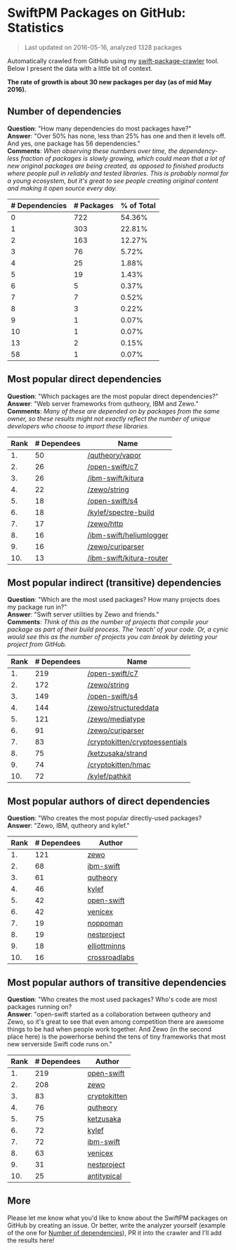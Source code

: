 
# SwiftPM Packages on GitHub: Statistics

> Last updated on 2016-05-16, analyzed 1328 packages

Automatically crawled from GitHub using my [swift-package-crawler](https://github.com/czechboy0/swift-package-crawler) tool. Below I present the data with a little bit of context.

**The rate of growth is about 30 new packages per day (as of mid May 2016).**

## Number of dependencies
**Question**: "How many dependencies do most packages have?"  
**Answer**: "Over 50% has none, less than 25% has one and then it levels off. And yes, one package has 56 dependencies."  
**Comments**: *When observing these numbers over time, the dependency-less fraction of packages is slowly growing, which could mean that a lot of new original packages are being created, as opposed to finished products where people pull in reliably and tested libraries. This is probably normal for a young ecosystem, but it's great to see people creating original content and making it open source every day.*

| # Dependencies | # Packages | % of Total |
| --- | --- | --- |
|   0 | 722 | 54.36% |
|   1 | 303 | 22.81% |
|   2 | 163 | 12.27% |
|   3 |  76 |  5.72% |
|   4 |  25 |  1.88% |
|   5 |  19 |  1.43% |
|   6 |   5 |  0.37% |
|   7 |   7 |  0.52% |
|   8 |   3 |  0.22% |
|   9 |   1 |  0.07% |
|  10 |   1 |  0.07% |
|  13 |   2 |  0.15% |
|  58 |   1 |  0.07% |

## Most popular direct dependencies
**Question**: "Which packages are the most popular direct dependencies?"  
**Answer**: "Web server frameworks from qutheory, IBM and Zewo."  
**Comments**: *Many of these are depended on by packages from the same owner, so these results might not exactly reflect the number of unique developers who choose to import these libraries.*  

| Rank | # Dependees | Name |
| --- | --- | --- |
|   1. |  50 | [/qutheory/vapor](https://github.com/qutheory/vapor) |
|   2. |  26 | [/open-swift/c7](https://github.com/open-swift/c7) |
|   3. |  26 | [/ibm-swift/kitura](https://github.com/ibm-swift/kitura) |
|   4. |  22 | [/zewo/string](https://github.com/zewo/string) |
|   5. |  18 | [/open-swift/s4](https://github.com/open-swift/s4) |
|   6. |  18 | [/kylef/spectre-build](https://github.com/kylef/spectre-build) |
|   7. |  17 | [/zewo/http](https://github.com/zewo/http) |
|   8. |  16 | [/ibm-swift/heliumlogger](https://github.com/ibm-swift/heliumlogger) |
|   9. |  16 | [/zewo/curiparser](https://github.com/zewo/curiparser) |
|  10. |  13 | [/ibm-swift/kitura-router](https://github.com/ibm-swift/kitura-router) |

## Most popular indirect (transitive) dependencies
**Question**: "Which are the most used packages? How many projects does my package run in?"  
**Answer**: "Swift server utilities by Zewo and friends."  
**Comments**: *Think of this as the number of projects that compile your package as part of their build process. The 'reach' of your code. Or, a cynic would see this as the number of projects you can break by deleting your project from GitHub.*  

| Rank | # Dependees | Name |
| --- | --- | --- |
|   1. | 219 | [/open-swift/c7](https://github.com/open-swift/c7) |
|   2. | 172 | [/zewo/string](https://github.com/zewo/string) |
|   3. | 149 | [/open-swift/s4](https://github.com/open-swift/s4) |
|   4. | 144 | [/zewo/structureddata](https://github.com/zewo/structureddata) |
|   5. | 121 | [/zewo/mediatype](https://github.com/zewo/mediatype) |
|   6. |  91 | [/zewo/curiparser](https://github.com/zewo/curiparser) |
|   7. |  83 | [/cryptokitten/cryptoessentials](https://github.com/cryptokitten/cryptoessentials) |
|   8. |  75 | [/ketzusaka/strand](https://github.com/ketzusaka/strand) |
|   9. |  74 | [/cryptokitten/hmac](https://github.com/cryptokitten/hmac) |
|  10. |  72 | [/kylef/pathkit](https://github.com/kylef/pathkit) |

## Most popular authors of direct dependencies
**Question**: "Who creates the most popular directly-used packages?  
**Answer**: "Zewo, IBM, qutheory and kylef."    

| Rank | # Dependees | Author |
| --- | --- | --- |
|   1. | 121 | [zewo](https://github.com/zewo) |
|   2. |  68 | [ibm-swift](https://github.com/ibm-swift) |
|   3. |  61 | [qutheory](https://github.com/qutheory) |
|   4. |  46 | [kylef](https://github.com/kylef) |
|   5. |  42 | [open-swift](https://github.com/open-swift) |
|   6. |  42 | [venicex](https://github.com/venicex) |
|   7. |  19 | [noppoman](https://github.com/noppoman) |
|   8. |  19 | [nestproject](https://github.com/nestproject) |
|   9. |  18 | [elliottminns](https://github.com/elliottminns) |
|  10. |  16 | [crossroadlabs](https://github.com/crossroadlabs) |

## Most popular authors of transitive dependencies
**Question**: "Who creates the most used packages? Who's code are most packages running on?  
**Answer**: "open-swift started as a collaboration between qutheory and Zewo, so it's great to see that even among competition there are awesome things to be had when people work together. And Zewo (in the second place here) is the powerhorse behind the tens of tiny frameworks that most new serverside Swift code runs on."    

| Rank | # Dependees | Author |
| --- | --- | --- |
|   1. | 219 | [open-swift](https://github.com/open-swift) |
|   2. | 208 | [zewo](https://github.com/zewo) |
|   3. |  83 | [cryptokitten](https://github.com/cryptokitten) |
|   4. |  76 | [qutheory](https://github.com/qutheory) |
|   5. |  75 | [ketzusaka](https://github.com/ketzusaka) |
|   6. |  72 | [kylef](https://github.com/kylef) |
|   7. |  72 | [ibm-swift](https://github.com/ibm-swift) |
|   8. |  63 | [venicex](https://github.com/venicex) |
|   9. |  31 | [nestproject](https://github.com/nestproject) |
|  10. |  25 | [antitypical](https://github.com/antitypical) |

## More
Please let me know what you'd like to know about the SwiftPM packages on GitHub by creating an issue. Or better, write the analyzer yourself (example of the one for [Number of dependencies](https://github.com/czechboy0/swift-package-crawler/blob/master/Sources/AnalyzerLib/DependencyTrees.swift)), PR it into the crawler and I'll add the results here!
